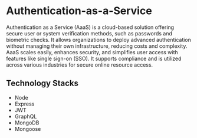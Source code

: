 # Authentication-as-a-Service

Authentication as a Service (AaaS) is a cloud-based solution offering secure user or system verification methods, such as passwords and biometric checks. It allows organizations to deploy advanced authentication without managing their own infrastructure, reducing costs and complexity. AaaS scales easily, enhances security, and simplifies user access with features like single sign-on (SSO). It supports compliance and is utilized across various industries for secure online resource access.

## Technology Stacks

- Node
- Express
- JWT
- GraphQL
- MongoDB
- Mongoose
